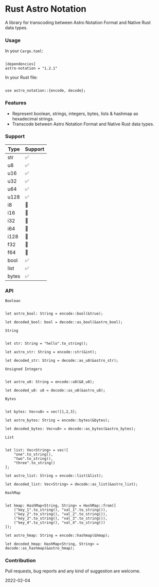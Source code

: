 # Rust Astro Notation
A library for transcoding between Astro Notation Format and Native Rust data types.

### Usage

In your `Cargo.toml`:

```

[dependencies]
astro-notation = "1.2.1"

```

In your Rust file:

```

use astro_notation::{encode, decode};

```

### Features
- Represent boolean, strings, integers, bytes, lists & hashmap as hexadecimal strings.
- Transcode between Astro Notation Format and Native Rust data types.

### Support
| Type | Support |
|---|---|
| str | ✅ |
| u8 | ✅ |
| u16 | ✅ |
| u32 | ✅ |
| u64 | ✅ |
| u128 | ✅ |
| i8 | 🚧 |
| i16 | 🚧 |
| i32 | 🚧 |
| i64 | 🚧 |
| i128 | 🚧 |
| f32 | 🚧 |
| f64 | 🚧 |
| bool | ✅ |
| list | ✅ |
| bytes | ✅ |

### API

`Boolean`

```

let astro_bool: String = encode::bool(&true);

let decoded_bool: bool = decode::as_bool(&astro_bool);

```

`String`

```

let str: String = "hello".to_string();

let astro_str: String = encode::str(&int);

let decoded_str: String = decode::as_u8(&astro_str);

```

`Unsigned Integers`

```

let astro_u8: String = encode::u8(&8_u8);

let decoded_u8: u8 = decode::as_u8(&astro_u8);

```

`Bytes`

```

let bytes: Vec<u8> = vec![1,2,3];

let astro_bytes: String = encode::bytes(&bytes);

let decoded_bytes: Vec<u8> = decode::as_bytes(&astro_bytes);

```

`List`

```

let list: Vec<String> = vec![
    "one".to_string(),
    "two".to_string(),
    "three".to_string()
];

let astro_list: String = encode::list(&list);

let decoded_list: Vec<String> = decode::as_list(&astro_list);

```

`HashMap`

```

let hmap: HashMap<String, String> = HashMap::from([
    ("key_1".to_string(), "val_1".to_string()),
    ("key_2".to_string(), "val_2".to_string()),
    ("key_3".to_string(), "val_3".to_string()),
    ("key_4".to_string(), "val_4".to_string())
]);

let astro_hmap: String = encode::hashmap(&hmap);

let decoded_hmap: HashMap<String, String> = decode::as_hashmap(&astro_hmap);

```


### Contribution
Pull requests, bug reports and any kind of suggestion are welcome.

2022-02-04
